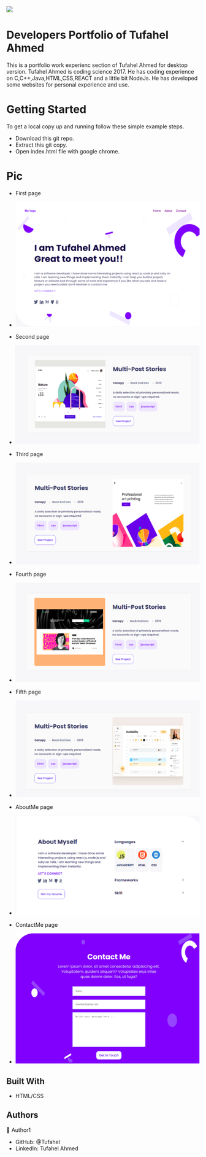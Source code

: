 ![](https://img.shields.io/badge/Microverse-blueviolet)

# Developers Portfolio of Tufahel Ahmed

This is a portfolio work experienc section of Tufahel Ahmed for desktop version. Tufahel Ahmed is coding science 2017. He has coding experience on C,C++,Java,HTML,CSS,REACT and a little bit NodeJs. He has developed some websites for personal experience and use.


# Getting Started
To get a local copy up and running follow these simple example steps.

- Download this git repo.
- Extract this git copy.
- Open index.html file with google chrome.

# Pic

- First page
- ![](images/1.png)

- Second page
- ![](images/2.png)

- Third page
- ![](images/3.png)

- Fourth page
- ![](images/4.png)

- Fifth page
- ![](images/5.png)

- AboutMe page
- ![](images/6.png)

- ContactMe page
- ![](images/7.png)

## Built With

- HTML/CSS


## Authors

👤 Author1

- GitHub: @Tufahel
- LinkedIn: Tufahel Ahmed
